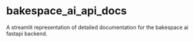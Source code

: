 # bakespace_ai_api_docs
A streamlit representation of detailed documentation for the bakespace ai fastapi backend.
